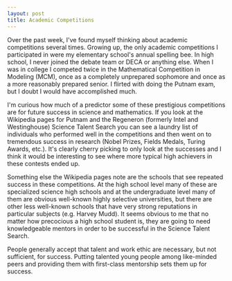 ```yaml
---
layout: post
title: Academic Competitions
---
```


Over the past week, I've found myself thinking about academic competitions several times. Growing up, the only academic competitions I participated in were my elementary school's annual spelling bee. In high school, I never joined the debate team or DECA or anything else. When I was in college I competed twice in the Mathematical Competition in Modeling (MCM), once as a completely unprepared sophomore and once as a more reasonably prepared senior. I flirted with doing the Putnam exam, but I doubt I would have accomplished much.

I'm curious how much of a predictor some of these prestigious competitions are for future success in science and mathematics. If you look at the Wikipedia pages for Putnam and the Regeneron (formerly Intel and Westinghouse) Science Talent Search you can see a laundry list of individuals who performed well in the competitions and then went on to tremendous success in research (Nobel Prizes, Fields Medals, Turing Awards, etc.). It's clearly cherry picking to only look at the successes and I think it would be interesting to see where more typical high achievers in these contests ended up.

Something else the Wikipedia pages note are the schools that see repeated success in these competitions. At the high school level many of these are specialized science high schools and at the undergraduate level many of them are obvious well-known highly selective universities, but there are other less well-known schools that have very strong reputations in particular subjects (e.g. Harvey Mudd). It seems obvious to me that no matter how precocious a high school student is, they are going to need knowledgeable mentors in order to be successful in the Science Talent Search.

People generally accept that talent and work ethic are necessary, but not sufficient, for success. Putting talented young people among like-minded peers and providing them with first-class mentorship sets them up for success.

